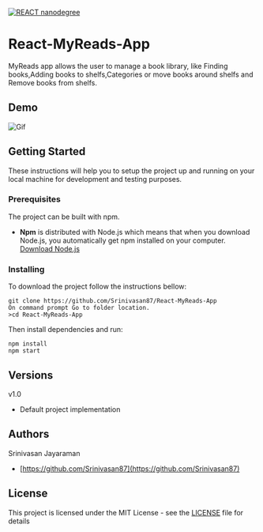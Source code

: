[![REACT nanodegree](https://img.shields.io/badge/udacity-REACTND-02b3e4.svg?style=flat)](https://www.udacity.com/course/react-nanodegree--nd019)
# React-MyReads-App

MyReads app allows the user to manage a book library, like Finding books,Adding books to shelfs,Categories or move books around shelfs and Remove books from shelfs.

## Demo
![Gif](https://github.com/Srinivasan87/React-MyReads-App/blob/master/MyReads.gif)

## Getting Started

These instructions will help you to setup the project up and running on your local machine for development and testing purposes.

### Prerequisites

The project can be built with npm.

* **Npm** is distributed with Node.js which means that when you download Node.js, you automatically get npm installed on your computer. [Download Node.js](https://nodejs.org/en/download/)

### Installing

To download the project follow the instructions bellow:

```
git clone https://github.com/Srinivasan87/React-MyReads-App
On command prompt Go to folder location. 
>cd React-MyReads-App 

```

Then install dependencies and run:

```
npm install
npm start
```

## Versions

v1.0
* Default project implementation

## Authors

Srinivasan Jayaraman
* [https://github.com/Srinivasan87](https://github.com/Srinivasan87)

## License

This project is licensed under the MIT License - see the [LICENSE](LICENSE) file for details
